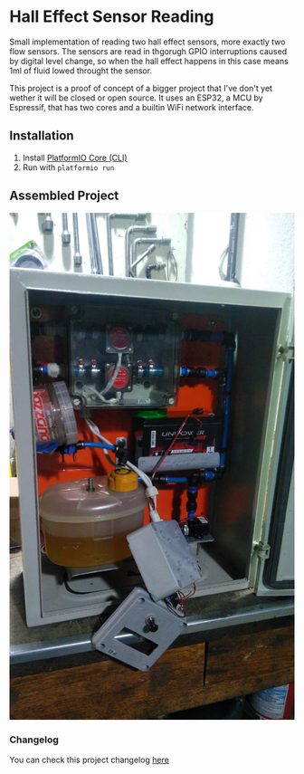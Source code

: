 
# Hall Effect Sensor Reading
  
Small implementation of reading two hall effect sensors, more exactly two flow sensors. The sensors are read in thgorugh GPIO interruptions caused by digital level change, so when the hall effect happens in this case means 1ml of fluid lowed throught the sensor.

This project is a proof of concept of a bigger project that I've don't yet wether it will be closed or open source. It uses an ESP32, a MCU by Espressif, that has two cores and a builtin WiFi network interface.

## Installation

 1. Install [PlatformIO Core (CLI)](https://docs.platformio.org/en/latest/core/installation.html#install-shell-commands)
 2. Run with ``platformio run``


 ## Assembled Project

 ![Assembled Project image](/docs/assembled.jpeg)

### Changelog

You can check this project changelog [here](CHANGELOG.md)
